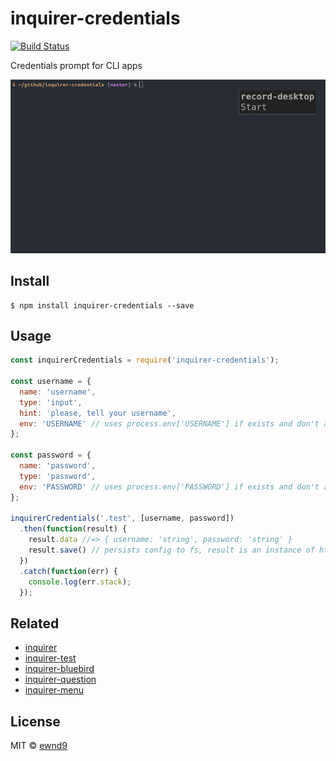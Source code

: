 # inquirer-credentials

[![Build Status](https://travis-ci.org/ewnd9/inquirer-credentials.svg?branch=master)](https://travis-ci.org/ewnd9/inquirer-credentials)

Credentials prompt for CLI apps

![Demonstration](/demo.gif?raw=true)

## Install

```
$ npm install inquirer-credentials --save
```

## Usage

```js
const inquirerCredentials = require('inquirer-credentials');

const username = {
  name: 'username',
  type: 'input',
  hint: 'please, tell your username',
  env: 'USERNAME' // uses process.env['USERNAME'] if exists and don't ask user
};

const password = {
  name: 'password',
  type: 'password',
  env: 'PASSWORD' // uses process.env['PASSWORD'] if exists and don't ask user
};

inquirerCredentials('.test', [username, password])
  .then(function(result) {
    result.data //=> { username: 'string', password: 'string' }
    result.save() // persists config to fs, result is an instance of https://github.com/ewnd9/dot-file-config
  })
  .catch(function(err) {
    console.log(err.stack);
  });
```

## Related

- [inquirer](https://github.com/sboudrias/Inquirer.js)
- [inquirer-test](https://github.com/ewnd9/inquirer-test)
- [inquirer-bluebird](https://github.com/ewnd9/inquirer-bluebird)
- [inquirer-question](https://github.com/ewnd9/inquirer-question)
- [inquirer-menu](https://github.com/ewnd9/inquirer-menu)

## License

MIT © [ewnd9](http://ewnd9.com)
